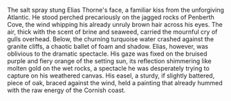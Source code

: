 The salt spray stung Elias Thorne's face, a familiar kiss from the unforgiving Atlantic.  He stood perched precariously on the jagged rocks of Penberth Cove, the wind whipping his already unruly brown hair across his eyes.  The air, thick with the scent of brine and seaweed, carried the mournful cry of gulls overhead.  Below, the churning turquoise water crashed against the granite cliffs, a chaotic ballet of foam and shadow.  Elias, however, was oblivious to the dramatic spectacle.  His gaze was fixed on the bruised purple and fiery orange of the setting sun, its reflection shimmering like molten gold on the wet rocks, a spectacle he was desperately trying to capture on his weathered canvas.  His easel, a sturdy, if slightly battered, piece of oak, braced against the wind, held a painting that already hummed with the raw energy of the Cornish coast.
